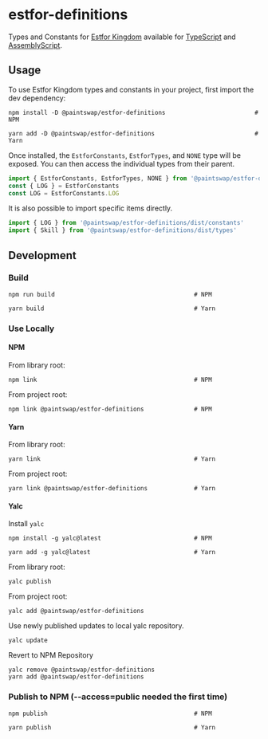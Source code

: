# estfor-definitions

Types and Constants for [Estfor Kingdom](https://www.estfor.com/) available for [TypeScript](https://www.npmjs.com/package/typescript) and [AssemblyScript](https://www.npmjs.com/package/assemblyscript). 

## Usage

To use Estfor Kingdom types and constants in your project, first import the dev dependency:

```shell
npm install -D @paintswap/estfor-definitions                         # NPM
```

```shell
yarn add -D @paintswap/estfor-definitions                            # Yarn
```

Once installed, the `EstforConstants`, `EstforTypes`, and `NONE` type will be exposed. You can then access the individual types from their parent.

```ts
import { EstforConstants, EstforTypes, NONE } from '@paintswap/estfor-definitions'
const { LOG } = EstforConstants
const LOG = EstforConstants.LOG
```

It is also possible to import specific items directly.

```ts
import { LOG } from '@paintswap/estfor-definitions/dist/constants'
import { Skill } from '@paintswap/estfor-definitions/dist/types'
```

## Development

### Build

```shell
npm run build                                       # NPM
```

```shell
yarn build                                          # Yarn
```

### Use Locally

#### NPM

From library root:

```shell
npm link                                            # NPM
```

From project root:

```shell
npm link @paintswap/estfor-definitions              # NPM
```

#### Yarn

From library root:

```shell
yarn link                                           # Yarn
```

From project root:

```shell
yarn link @paintswap/estfor-definitions             # Yarn
```

#### Yalc

Install `yalc`

```shell
npm install -g yalc@latest                          # NPM
```
```shell
yarn add -g yalc@latest                             # Yarn
```

From library root:

```shell
yalc publish
```

From project root:

```shell
yalc add @paintswap/estfor-definitions
```

Use newly published updates to local yalc repository.

```shell
yalc update
```

Revert to NPM Repository

```shell
yalc remove @paintswap/estfor-definitions
yarn add @paintswap/estfor-definitions
```

### Publish to NPM (--access=public needed the first time)

```shell
npm publish                                         # NPM
```

```shell
yarn publish                                        # Yarn
```
